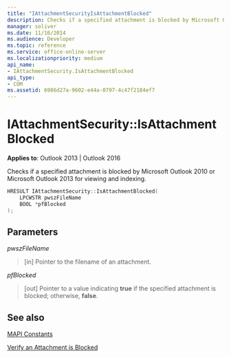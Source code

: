 ```yaml
---
title: "IAttachmentSecurityIsAttachmentBlocked" 
description: Checks if a specified attachment is blocked by Microsoft Outlook 2010 or Microsoft Outlook 2013 for viewing and indexing.
manager: soliver
ms.date: 11/16/2014
ms.audience: Developer
ms.topic: reference
ms.service: office-online-server
ms.localizationpriority: medium
api_name:
- IAttachmentSecurity.IsAttachmentBlocked
api_type:
- COM
ms.assetid: 6986d27a-9602-e44a-0797-4c47f2184ef7
---
```


# IAttachmentSecurity::IsAttachmentBlocked

**Applies to**: Outlook 2013 | Outlook 2016
  
Checks if a specified attachment is blocked by Microsoft Outlook 2010 or Microsoft Outlook 2013 for viewing and indexing.
  
```cpp
HRESULT IAttachmentSecurity::IsAttachmentBlocked( 
    LPCWSTR pwszFileName
    BOOL *pfBlocked 
);
```

## Parameters

 _pwszFileName_
  
> [in] Pointer to the filename of an attachment.

 _pfBlocked_
  
> [out] Pointer to a value indicating **true** if the specified attachment is blocked; otherwise, **false**.

## See also

[MAPI Constants](mapi-constants.md)
  
[Verify an Attachment is Blocked](how-to-verify-an-attachment-is-blocked.md)
